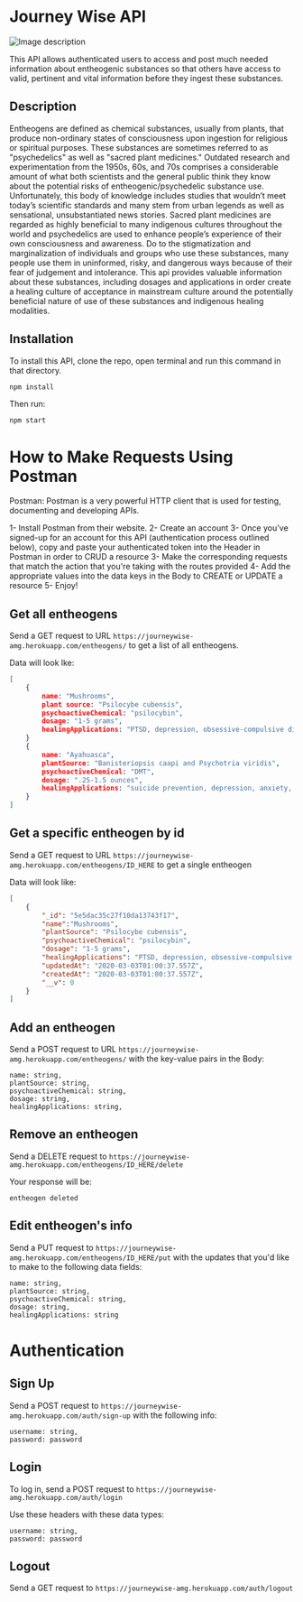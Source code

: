# Journey Wise API
![Image description](https://images.unsplash.com/photo-1528518290605-1fcc8dcca204?ixlib=rb-1.2.1&ixid=eyJhcHBfaWQiOjEyMDd9&auto=format&fit=crop&w=900&q=60)

This API allows authenticated users to access and post much needed information about entheogenic substances so that others have access to valid, pertinent and vital information before they ingest these substances.

## Description

Entheogens are defined as chemical substances, usually from plants, that produce non-ordinary states of consciousness upon ingestion for religious or spiritual purposes. These substances are sometimes referred to as "psychedelics" as well as "sacred plant medicines." Outdated research and experimentation from the 1950s, 60s, and 70s comprises a considerable amount of what both scientists and the general public think they know about the potential risks of entheogenic/psychedelic  substance use. Unfortunately, this body of knowledge includes studies that wouldn’t meet today’s scientific standards and many stem from urban legends as well as sensational, unsubstantiated news stories. Sacred plant medicines are regarded as highly beneficial to many indigenous cultures throughout the world and psychedelics are used to enhance people’s experience of their own consciousness and awareness. Do to the stigmatization and marginalization of individuals and groups who use these substances, many people use them in uninformed, risky, and dangerous ways because of their fear of judgement and intolerance. This api provides valuable information about these substances, including dosages and applications in order create a healing culture of acceptance in mainstream culture around the potentially beneficial nature of use of these substances and indigenous healing modalities.


## Installation

To install this API, clone the repo, open terminal and run this command in that directory.

```bash
npm install
```

Then run:

```bash
npm start
```

# How to Make Requests Using Postman

Postman:
Postman is a very powerful HTTP client that is used for testing, documenting and developing APIs.

1- Install Postman from their website.
2- Create an account
3- Once you've signed-up for an account for this API (authentication process outlined below), copy and paste your authenticated token into the Header in Postman in order to CRUD a resource
3- Make the corresponding requests that match the action that you're taking with the routes provided
4- Add the appropriate values into the data keys in the Body to CREATE or UPDATE a resource
5- Enjoy!

## Get all entheogens

Send a GET request to URL `https://journeywise-amg.herokuapp.com/entheogens/` to get a list of all entheogens.

Data will look lke:
```json
[
    {
        name: "Mushrooms",
        plant source: "Psilocybe cubensis",
        psychoactiveChemical: "psilocybin",
        dosage: "1-5 grams",
        healingApplications: "PTSD, depression, obsessive-compulsive disorder, quitting smoking, drug and alcohol addiction, cluster headaches, and cancer-related or other end-of-life psychological distress"
    }
    {
        name: "Ayahuasca",
        plantSource: "Banisteriopsis caapi and Psychotria viridis",
        psychoactiveChemical: "DMT",
        dosage: ".25-1.5 ounces",
        healingApplications: "suicide prevention, depression, anxiety, panic and symptoms related to trauma, drug and alcohol addiction treatment"
    }
]
```

## Get a specific entheogen by id

Send a GET request to URL `https://journeywise-amg.herokuapp.com/entheogens/ID_HERE` to get a single entheogen

Data will look like:
```json
[
    {
        "_id": "5e5dac35c27f10da13743f17",
        "name":"Mushrooms",
        "plantSource": "Psilocybe cubensis",
        "psychoactiveChemical": "psilocybin",
        "dosage": "1-5 grams",
        "healingApplications": "PTSD, depression, obsessive-compulsive disorder, quitting smoking, drug and alcohol addiction, cluster headaches, and cancer-related or other end-of-life psychological distress",
        "updatedAt": "2020-03-03T01:00:37.557Z",
        "createdAt": "2020-03-03T01:00:37.557Z",
        "__v": 0
    }
]
```

## Add an entheogen

Send a POST request to URL `https://journeywise-amg.herokuapp.com/entheogens/` with the key-value pairs in the Body:

```
name: string,
plantSource: string,
psychoactiveChemical: string,
dosage: string,
healingApplications: string,
```

## Remove an entheogen

Send a DELETE request to `https://journeywise-amg.herokuapp.com/entheogens/ID_HERE/delete`

Your response will be:
```
entheogen deleted
```

## Edit entheogen's info

Send a PUT request to `https://journeywise-amg.herokuapp.com/entheogens/ID_HERE/put` with the updates that you'd like to make to the following data fields:

```
name: string,
plantSource: string,
psychoactiveChemical: string,
dosage: string,
healingApplications: string
```

# Authentication

## Sign Up

Send a POST request to `https://journeywise-amg.herokuapp.com/auth/sign-up` with the following info:
```
username: string,
password: password
```

## Login

To log in, send a POST request to `https://journeywise-amg.herokuapp.com/auth/login`

Use these headers with these data types:
```
username: string,
password: password
```

## Logout

Send a GET request to `https://journeywise-amg.herokuapp.com/auth/logout`